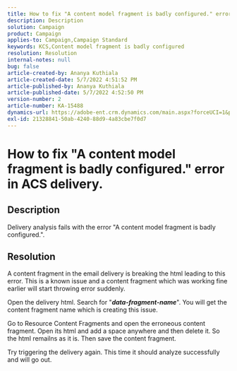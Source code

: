 ```yaml
---
title: How to fix "A content model fragment is badly configured." error in ACS delivery.
description: Description
solution: Campaign
product: Campaign
applies-to: Campaign,Campaign Standard
keywords: KCS,Content model fragment is badly configured
resolution: Resolution
internal-notes: null
bug: false
article-created-by: Ananya Kuthiala
article-created-date: 5/7/2022 4:51:52 PM
article-published-by: Ananya Kuthiala
article-published-date: 5/7/2022 4:52:50 PM
version-number: 2
article-number: KA-15488
dynamics-url: https://adobe-ent.crm.dynamics.com/main.aspx?forceUCI=1&pagetype=entityrecord&etn=knowledgearticle&id=e0b342fe-25ce-ec11-a7b5-0022480a8e40
exl-id: 21328841-50ab-4240-88d9-4a83cbe7f0d7
---
```

# How to fix "A content model fragment is badly configured." error in ACS delivery.

## Description


Delivery analysis fails with the error "A content model fragment is badly configured.".


## Resolution


A content fragment in the email delivery is breaking the html leading to this error. This is a known issue and a content fragment which was working fine earlier will start throwing error suddenly.

Open the delivery html. Search for "<b>*data-fragment-name</b>*". You will get the content fragment name which is creating this issue.

Go to Resource  Content Fragments and open the erroneous content fragment. Open its html and add a space anywhere and then delete it. So the html remailns as it is. Then save the content fragment.

Try triggering the delivery again. This time it should analyze successfully and will go out.
